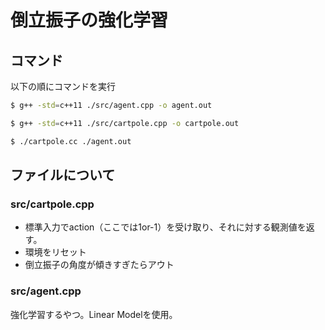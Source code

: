 # 倒立振子の強化学習

## コマンド
以下の順にコマンドを実行
```bash
$ g++ -std=c++11 ./src/agent.cpp -o agent.out
```

```bash
$ g++ -std=c++11 ./src/cartpole.cpp -o cartpole.out
```

```bash
$ ./cartpole.cc ./agent.out
```

## ファイルについて
### src/cartpole.cpp
- 標準入力でaction（ここでは1or-1）を受け取り、それに対する観測値を返す。
- 環境をリセット
- 倒立振子の角度が傾きすぎたらアウト

### src/agent.cpp
強化学習するやつ。Linear Modelを使用。

